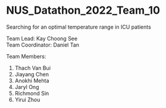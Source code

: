 # NUS_Datathon_2022_Team_10
Searching for an optimal temperature range in ICU patients

Team Lead: Kay Choong See        
Team Coordinator: Daniel Tan

Team Members:
1. Thach Van Bui
2. Jiayang Chen
3. Anokhi Mehta
4. Jaryl Ong
5. Richmond Sin
6. Yirui Zhou
